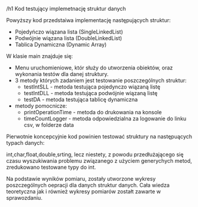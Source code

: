 /h1 Kod testujący implemetnację struktur danych 

Powyższy kod przedstaiwa implementację następujących struktur:
- Pojedyńczo wiązana lista (SingleLinkedList)
- Podwójnie wiązana lista (DoubleLinkedList)
- Tablica Dynamiczna (Dynamic Array)

W klasie main znajduje się:

- Menu uruchomieniowe, któr służy do utworzenia obiektów, oraz wykonania testów dla danej struktury.
- 3 metody których zadaniem jest testowanie poszczególnych struktur:
    - testIntSLL - metoda testująca pojedynczo wiązaną listę
    - testIntDLL - metoda testująca podwójnie wiązaną listę
    - testDA - metoda testująca tablicę dynamiczna
- metody pomocnicze:
    - printOperationTime - metoda do drukowania na konsole
    - timeCountLogger - metoda odpowiedzialna za logowanie do linku csv, w folderze data

Pierwotnie koncepcyjnie kod powinien testować struktury na następuących typach danych:

 int,char,float,double,srting, lecz niestety, z powodu przedłużającego się czasu wyszukiwania problemu związanego z użyciem generychych metod, zredukowano testowane typy do int. 

Na podstawie wyników pomiaru, zostały utworzone wykresy poszczególnych oepracji dla danych struktur danych. Cała wiedza teoretyczna jak i również wykresy pomiarów zostałt zawarte w sprawozdaniu.
